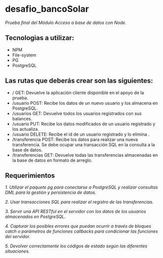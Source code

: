 # desafio_bancoSolar
_Prueba final del Módulo Acceso a base de datos con Node._

## Tecnologias a utilizar:
* NPM
* File-system
* PG
* PostgreSQL

## Las rutas que deberás crear son las siguientes:
* / GET: Devuelve la aplicación cliente disponible en el apoyo de la prueba.
* /usuario POST: Recibe los datos de un nuevo usuario y los almacena en PostgreSQL.
* /usuarios GET: Devuelve todos los usuarios registrados con sus balances.
* /usuario PUT: Recibe los datos modificados de un usuario registrado y los actualiza.
* /usuario DELETE: Recibe el id de un usuario registrado y lo elimina .
* /transferencia POST: Recibe los datos para realizar una nueva transferencia. Se debe ocupar una transacción SQL en la consulta a la base de datos.
* /transferencias GET: Devuelve todas las transferencias almacenadas en la base de datos en formato de arreglo.


## Requerimientos
_1. Utilizar el paquete pg para conectarse a PostgreSQL y realizar consultas DML para la gestión y persistencia de datos._

_2. Usar transacciones SQL para realizar el registro de las transferencias._

_3. Servir una API RESTful en el servidor con los datos de los usuarios almacenados en PostgreSQL._

_4. Capturar los posibles errores que puedan ocurrir a través de bloques catch o parámetros de funciones callbacks para condicionar las funciones del servidor._

_5. Devolver correctamente los códigos de estado según las diferentes situaciones._
